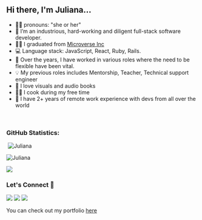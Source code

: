 
## Hi there, I'm Juliana... 
- 👩‍💻 pronouns: "she or her"
- 🔭 I’m an industrious, hard-working and diligent full-stack software developer.
- 👩‍🎓 I graduated from [Microverse Inc](https://github.com/microverseinc)
- :computer: Language stack: JavaScript, React, Ruby, Rails.
- 🌱 Over the years, I have worked in various roles where the need to be flexible have been vital.
- 💡 My previous roles includes Mentorship, Teacher, Technical support engineer
- :book: I love visuals and audio books
- 👩‍🍳 I cook during my free time
- 💪 I have 2+ years of remote work experience with devs from all over the world


<!--START_SECTION:waka-->

<!--END_SECTION:waka-->

<br>

<h3 align="left">GitHub Statistics:</h3>

<p align="left">&nbsp;<img src="https://github-readme-stats.vercel.app/api?username=julie-ify&show_icons=true&theme=vue&locale=en" alt="Juliana" /></p>

<p align="left"><img src="https://github-readme-streak-stats.herokuapp.com/?user=julie-ify&theme=vue" alt="Juliana" /></p>

<p align="left"><img src="https://github-readme-stats.vercel.app/api/top-langs/?username=julie-ify&layout=compact&theme=vue"</p>

<h3 align="left">Let's Connect 🤝</h3>
<div align="left">
<a target="_blank"
href="https://www.linkedin.com/in/e-ifionu/"><img
src="https://img.shields.io/badge/-LinkedIn-0077b5?style=for-the-badge&logo=LinkedIn&logoColor=white"></img></a> <a target="_blank"
href="mailto:julieifionu@gmail.com"><img
src="https://img.shields.io/badge/-Gmail-D14836?style=for-the-badge&logo=Gmail&logoColor=white"></img></a> <a target="_blank"
href="https://twitter.com/juliana_ifionu"><img
src="https://img.shields.io/badge/-Twitter-1DA1F2?style=for-the-badge&logo=Twitter&logoColor=white"></img></a>
<div/>

<p align="left">You can check out my portfolio <a target="_blank" href="https://julianaifionu.com" color="green">here</a></p>
